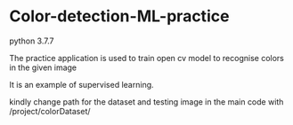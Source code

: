 # Color-detection-ML-practice

python 3.7.7


The practice application is used to train open cv model 
to recognise colors in the given image

It is an example of supervised learning.

kindly change path for the dataset and testing image in the main code 
with /project/colorDataset/



